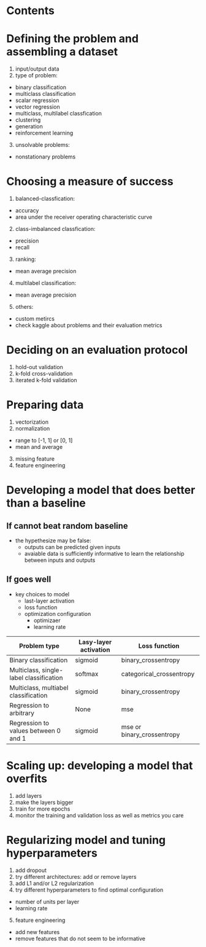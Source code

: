 # Contents

# Defining the problem and assembling a dataset

1. input/output data
2. type of problem:
  - binary classification
  - multiclass classification
  - scalar regression
  - vector regression
  - multiclass, multilabel classfication
  - clustering
  - generation
  - reinforcement learning
3. unsolvable problems:
  - nonstationary problems

# Choosing a measure of success

1. balanced-classfication:
  - accuracy
  - area under the receiver operating characteristic curve
2. class-imbalanced classfication:
  - precision
  - recall
3. ranking:
  - mean average precision
4. multilabel classification:
  - mean average precision
5. others:
  - custom metircs
  - check kaggle about problems and their evaluation metrics

# Deciding on an evaluation protocol

1. hold-out validation
2. k-fold cross-validation
3. iterated k-fold validation

# Preparing data

1. vectorization
2. normalization
  - range to [-1, 1] or [0, 1]
  - mean and average
3. missing feature
4. feature engineering

# Developing a model that does better than a baseline

## If cannot beat random baseline

- the hypethesize may be false:
  - outputs can be predicted given inputs
  - avaiable data is sufficiently informative to learn the relationship between inputs and outputs

## If goes well

- key choices to model
  - last-layer activation
  - loss function
  - optimization configuration
    - optimizaer
    - learning rate

| Problem type | Lasy-layer activation | Loss function |
| ------------ | --------------------- | ------------- |
| Binary classification | sigmoid | binary_crossentropy |
| Multiclass, single-label classification | softmax | categorical_crossentropy |
| Multiclass, multiabel classification | sigmoid | binary_crossentropy |
| Regression to arbitrary | None | mse |
| Regression to values between 0 and 1 | sigmoid | mse or binary_crossentropy |

# Scaling up: developing a model that overfits

1. add layers
2. make the layers bigger
3. train for more epochs
4. monitor the training and validation loss as well as metrics you care

# Regularizing model and tuning hyperparameters

1. add dropout
2. try different architectures: add or remove layers
3. add L1 and/or L2 regularization
4. try different hyperparameters to find optimal configuration
  - number of units per layer
  - learning rate
5. feature engineering
  - add new features
  - remove features that do not seem to be informative
